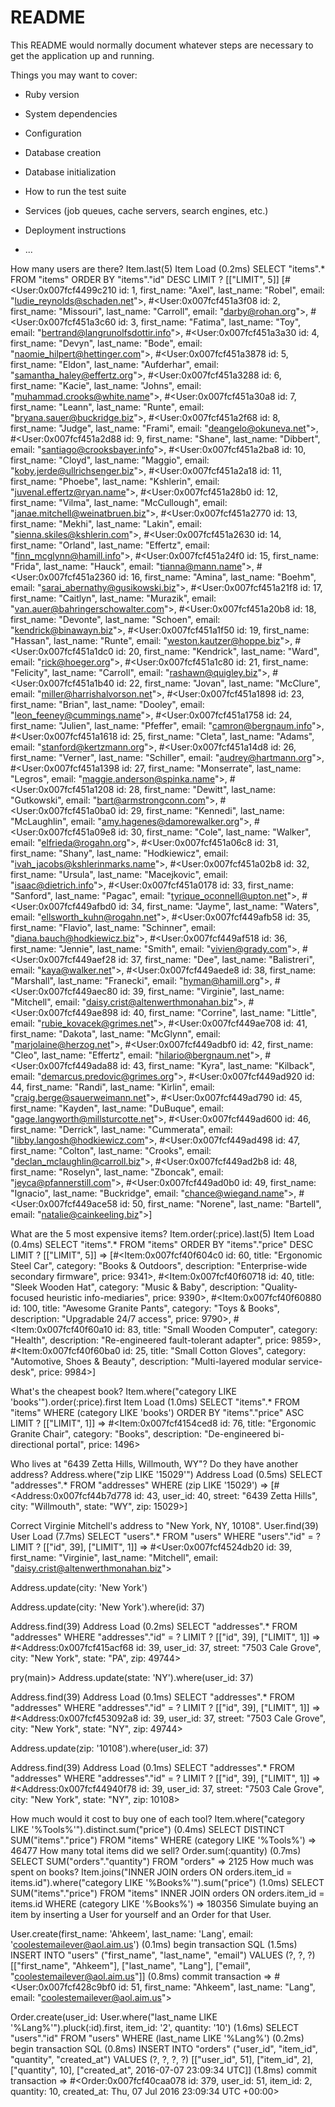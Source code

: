 # README

This README would normally document whatever steps are necessary to get the
application up and running.

Things you may want to cover:

* Ruby version

* System dependencies

* Configuration

* Database creation

* Database initialization

* How to run the test suite

* Services (job queues, cache servers, search engines, etc.)

* Deployment instructions

* ...

How many users are there?
Item.last(5)
  Item Load (0.2ms)  SELECT  "items".* FROM "items" ORDER BY "items"."id" DESC LIMIT ?  [["LIMIT", 5]]
[#<User:0x007fcf4499c210
 id: 1,
 first_name: "Axel",
 last_name: "Robel",
 email: "ludie_reynolds@schaden.net">,
#<User:0x007fcf451a3f08
 id: 2,
 first_name: "Missouri",
 last_name: "Carroll",
 email: "darby@rohan.org">,
#<User:0x007fcf451a3c60
 id: 3,
 first_name: "Fatima",
 last_name: "Toy",
 email: "bertrand@langrunolfsdottir.info">,
#<User:0x007fcf451a3a30
 id: 4,
 first_name: "Devyn",
 last_name: "Bode",
 email: "naomie_hilpert@hettinger.com">,
#<User:0x007fcf451a3878
 id: 5,
 first_name: "Eldon",
 last_name: "Aufderhar",
 email: "samantha_haley@effertz.org">,
#<User:0x007fcf451a3288
 id: 6,
 first_name: "Kacie",
 last_name: "Johns",
 email: "muhammad.crooks@white.name">,
#<User:0x007fcf451a30a8
 id: 7,
 first_name: "Leann",
 last_name: "Runte",
 email: "bryana.sauer@buckridge.biz">,
#<User:0x007fcf451a2f68
 id: 8,
 first_name: "Judge",
 last_name: "Frami",
 email: "deangelo@okuneva.net">,
#<User:0x007fcf451a2d88
 id: 9,
 first_name: "Shane",
 last_name: "Dibbert",
 email: "santiago@crooksbayer.info">,
#<User:0x007fcf451a2ba8
 id: 10,
 first_name: "Cloyd",
 last_name: "Maggio",
 email: "koby.jerde@ullrichsenger.biz">,
#<User:0x007fcf451a2a18
 id: 11,
 first_name: "Phoebe",
 last_name: "Kshlerin",
 email: "juvenal.effertz@ryan.name">,
#<User:0x007fcf451a28b0
 id: 12,
 first_name: "Vilma",
 last_name: "McCullough",
 email: "janae.mitchell@weinatbruen.biz">,
#<User:0x007fcf451a2770
 id: 13,
 first_name: "Mekhi",
 last_name: "Lakin",
 email: "sienna.skiles@kshlerin.com">,
#<User:0x007fcf451a2630
 id: 14,
 first_name: "Orland",
 last_name: "Effertz",
 email: "finn_mcglynn@hamill.info">,
#<User:0x007fcf451a24f0
 id: 15,
 first_name: "Frida",
 last_name: "Hauck",
 email: "tianna@mann.name">,
#<User:0x007fcf451a2360
 id: 16,
 first_name: "Amina",
 last_name: "Boehm",
 email: "sarai_abernathy@gusikowski.biz">,
#<User:0x007fcf451a21f8
 id: 17,
 first_name: "Caitlyn",
 last_name: "Murazik",
 email: "van.auer@bahringerschowalter.com">,
#<User:0x007fcf451a20b8
 id: 18,
 first_name: "Devonte",
 last_name: "Schoen",
 email: "kendrick@binawayn.biz">,
#<User:0x007fcf451a1f50
 id: 19,
 first_name: "Hassan",
 last_name: "Runte",
 email: "weston.kautzer@hoppe.biz">,
#<User:0x007fcf451a1dc0
 id: 20,
 first_name: "Kendrick",
 last_name: "Ward",
 email: "rick@hoeger.org">,
#<User:0x007fcf451a1c80
 id: 21,
 first_name: "Felicity",
 last_name: "Carroll",
 email: "rashawn@quigley.biz">,
#<User:0x007fcf451a1b40
 id: 22,
 first_name: "Jovan",
 last_name: "McClure",
 email: "miller@harrishalvorson.net">,
#<User:0x007fcf451a1898
 id: 23,
 first_name: "Brian",
 last_name: "Dooley",
 email: "leon_feeney@cummings.name">,
#<User:0x007fcf451a1758
 id: 24,
 first_name: "Julien",
 last_name: "Pfeffer",
 email: "camron@bergnaum.info">,
#<User:0x007fcf451a1618
 id: 25,
 first_name: "Cleta",
 last_name: "Adams",
 email: "stanford@kertzmann.org">,
#<User:0x007fcf451a14d8
 id: 26,
 first_name: "Verner",
 last_name: "Schiller",
 email: "audrey@hartmann.org">,
#<User:0x007fcf451a1398
 id: 27,
 first_name: "Monserrate",
 last_name: "Legros",
 email: "maggie.anderson@spinka.name">,
#<User:0x007fcf451a1208
 id: 28,
 first_name: "Dewitt",
 last_name: "Gutkowski",
 email: "bart@armstrongconn.com">,
#<User:0x007fcf451a0ba0
 id: 29,
 first_name: "Kennedi",
 last_name: "McLaughlin",
 email: "amy.hagenes@damorewalker.org">,
#<User:0x007fcf451a09e8
 id: 30,
 first_name: "Cole",
 last_name: "Walker",
 email: "elfrieda@rogahn.org">,
#<User:0x007fcf451a06c8
 id: 31,
 first_name: "Shany",
 last_name: "Hodkiewicz",
 email: "ivah_jacobs@kshlerinmarks.name">,
#<User:0x007fcf451a02b8
 id: 32,
 first_name: "Ursula",
 last_name: "Macejkovic",
 email: "isaac@dietrich.info">,
#<User:0x007fcf451a0178
 id: 33,
 first_name: "Sanford",
 last_name: "Pagac",
 email: "tyrique_oconnell@upton.net">,
#<User:0x007fcf449afbd0
 id: 34,
 first_name: "Jayme",
 last_name: "Waters",
 email: "ellsworth_kuhn@rogahn.net">,
#<User:0x007fcf449afb58
 id: 35,
 first_name: "Flavio",
 last_name: "Schinner",
 email: "diana.bauch@hodkiewicz.biz">,
#<User:0x007fcf449af518
 id: 36,
 first_name: "Jennie",
 last_name: "Smith",
 email: "vivien@grady.com">,
#<User:0x007fcf449aef28
 id: 37,
 first_name: "Dee",
 last_name: "Balistreri",
 email: "kaya@walker.net">,
#<User:0x007fcf449aede8
 id: 38,
 first_name: "Marshall",
 last_name: "Franecki",
 email: "hyman@hamill.org">,
#<User:0x007fcf449aec80
 id: 39,
 first_name: "Virginie",
 last_name: "Mitchell",
 email: "daisy.crist@altenwerthmonahan.biz">,
#<User:0x007fcf449ae898
 id: 40,
 first_name: "Corrine",
 last_name: "Little",
 email: "rubie_kovacek@grimes.net">,
#<User:0x007fcf449ae708
 id: 41,
 first_name: "Dakota",
 last_name: "McGlynn",
 email: "marjolaine@herzog.net">,
#<User:0x007fcf449adbf0
 id: 42,
 first_name: "Cleo",
 last_name: "Effertz",
 email: "hilario@bergnaum.net">,
#<User:0x007fcf449ada88
 id: 43,
 first_name: "Kyra",
 last_name: "Kilback",
 email: "demarcus.predovic@grimes.org">,
#<User:0x007fcf449ad920
 id: 44,
 first_name: "Randi",
 last_name: "Kirlin",
 email: "craig.berge@sauerweimann.net">,
#<User:0x007fcf449ad790
 id: 45,
 first_name: "Kayden",
 last_name: "DuBuque",
 email: "gage.langworth@millsturcotte.net">,
#<User:0x007fcf449ad600
 id: 46,
 first_name: "Derrick",
 last_name: "Cummerata",
 email: "libby.langosh@hodkiewicz.com">,
#<User:0x007fcf449ad498
 id: 47,
 first_name: "Colton",
 last_name: "Crooks",
 email: "declan_mclaughlin@carroll.biz">,
#<User:0x007fcf449ad2b8
 id: 48,
 first_name: "Roselyn",
 last_name: "Zboncak",
 email: "jeyca@pfannerstill.com">,
#<User:0x007fcf449ad0b0
 id: 49,
 first_name: "Ignacio",
 last_name: "Buckridge",
 email: "chance@wiegand.name">,
#<User:0x007fcf449ace58
 id: 50,
 first_name: "Norene",
 last_name: "Bartell",
 email: "natalie@cainkeeling.biz">]



What are the 5 most expensive items?
Item.order(:price).last(5)
  Item Load (0.4ms)  SELECT  "items".* FROM "items" ORDER BY "items"."price" DESC LIMIT ?  [["LIMIT", 5]]
=> [#<Item:0x007fcf40f604c0
  id: 60,
  title: "Ergonomic Steel Car",
  category: "Books & Outdoors",
  description: "Enterprise-wide secondary firmware",
  price: 9341>,
 #<Item:0x007fcf40f60718
  id: 40,
  title: "Sleek Wooden Hat",
  category: "Music & Baby",
  description: "Quality-focused heuristic info-mediaries",
  price: 9390>,
 #<Item:0x007fcf40f60880
  id: 100,
  title: "Awesome Granite Pants",
  category: "Toys & Books",
  description: "Upgradable 24/7 access",
  price: 9790>,
 #<Item:0x007fcf40f60a10
  id: 83,
  title: "Small Wooden Computer",
  category: "Health",
  description: "Re-engineered fault-tolerant adapter",
  price: 9859>,
 #<Item:0x007fcf40f60ba0
  id: 25,
  title: "Small Cotton Gloves",
  category: "Automotive, Shoes & Beauty",
  description: "Multi-layered modular service-desk",
  price: 9984>]

What's the cheapest book?
Item.where("category LIKE 'books'").order(:price).first
  Item Load (1.0ms)  SELECT  "items".* FROM "items" WHERE (category LIKE 'books') ORDER BY "items"."price" ASC LIMIT ?  [["LIMIT", 1]]
=> #<Item:0x007fcf4154ced8
 id: 76,
 title: "Ergonomic Granite Chair",
 category: "Books",
 description: "De-engineered bi-directional portal",
 price: 1496>

Who lives at "6439 Zetta Hills, Willmouth, WY"? Do they have another address?
Address.where("zip LIKE '15029'")
  Address Load (0.5ms)  SELECT "addresses".* FROM "addresses" WHERE (zip LIKE '15029')
=> [#<Address:0x007fcf44b7d778
  id: 43,
  user_id: 40,
  street: "6439 Zetta Hills",
  city: "Willmouth",
  state: "WY",
  zip: 15029>]


Correct Virginie Mitchell's address to "New York, NY, 10108".
User.find(39)
  User Load (7.7ms)  SELECT  "users".* FROM "users" WHERE "users"."id" = ? LIMIT ?  [["id", 39], ["LIMIT", 1]]
=> #<User:0x007fcf4524db20
 id: 39,
 first_name: "Virginie",
 last_name: "Mitchell",
 email: "daisy.crist@altenwerthmonahan.biz">

  Address.update(city: 'New York')

  Address.update(city: 'New York').where(id: 37)

  Address.find(39)
  Address Load (0.2ms)  SELECT  "addresses".* FROM "addresses" WHERE "addresses"."id" = ? LIMIT ?  [["id", 39], ["LIMIT", 1]]
=> #<Address:0x007fcf415acf68
 id: 39,
 user_id: 37,
 street: "7503 Cale Grove",
 city: "New York",
 state: "PA",
 zip: 49744>

 pry(main)> Address.update(state: 'NY').where(user_id: 37)

 Address.find(39)
  Address Load (0.1ms)  SELECT  "addresses".* FROM "addresses" WHERE "addresses"."id" = ? LIMIT ?  [["id", 39], ["LIMIT", 1]]
=> #<Address:0x007fcf453092a8
 id: 39,
 user_id: 37,
 street: "7503 Cale Grove",
 city: "New York",
 state: "NY",
 zip: 49744>

 Address.update(zip: '10108').where(user_id: 37)

 Address.find(39)
  Address Load (0.1ms)  SELECT  "addresses".* FROM "addresses" WHERE "addresses"."id" = ? LIMIT ?  [["id", 39], ["LIMIT", 1]]
=> #<Address:0x007fcf44940f78
 id: 39,
 user_id: 37,
 street: "7503 Cale Grove",
 city: "New York",
 state: "NY",
 zip: 10108>


How much would it cost to buy one of each tool?
Item.where("category LIKE '%Tools%'").distinct.sum("price")
   (0.4ms)  SELECT DISTINCT SUM("items"."price") FROM "items" WHERE (category LIKE '%Tools%')
=> 46477
How many total items did we sell?
Order.sum(:quantity)
   (0.7ms)  SELECT SUM("orders"."quantity") FROM "orders"
=> 2125
How much was spent on books?
Item.joins("INNER JOIN orders ON orders.item_id = items.id").where("category LIKE '%Books%'").sum("price")
   (1.0ms)  SELECT SUM("items"."price") FROM "items" INNER JOIN orders ON orders.item_id = items.id WHERE (category LIKE '%Books%')
=> 180356
Simulate buying an item by inserting a User for yourself and an Order for that User.

User.create(first_name: 'Ahkeem', last_name: 'Lang', email: 'coolestemailever@aol.aim.us')
   (0.1ms)  begin transaction
  SQL (1.5ms)  INSERT INTO "users" ("first_name", "last_name", "email") VALUES (?, ?, ?)  [["first_name", "Ahkeem"], ["last_name", "Lang"], ["email", "coolestemailever@aol.aim.us"]]
   (0.8ms)  commit transaction
=> #<User:0x007fcf428c9bf0
 id: 51,
 first_name: "Ahkeem",
 last_name: "Lang",
 email: "coolestemailever@aol.aim.us">

 Order.create(user_id: User.where("last_name LIKE '%Lang%'").pluck(:id).first, item_id: '2', quantity: '10')
   (1.6ms)  SELECT "users"."id" FROM "users" WHERE (last_name LIKE '%Lang%')
   (0.2ms)  begin transaction
  SQL (0.8ms)  INSERT INTO "orders" ("user_id", "item_id", "quantity", "created_at") VALUES (?, ?, ?, ?)  [["user_id", 51], ["item_id", 2], ["quantity", 10], ["created_at", 2016-07-07 23:09:34 UTC]]
   (1.8ms)  commit transaction
=> #<Order:0x007fcf40caa078
 id: 379,
 user_id: 51,
 item_id: 2,
 quantity: 10,
 created_at: Thu, 07 Jul 2016 23:09:34 UTC +00:00>
